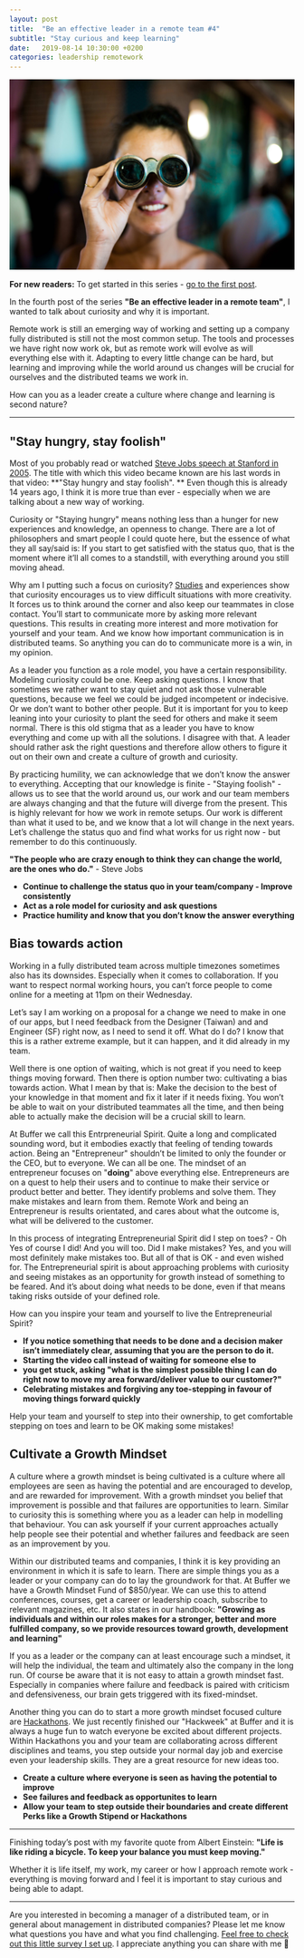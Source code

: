 ```yaml
---
layout: post
title:  "Be an effective leader in a remote team #4"
subtitle: "Stay curious and keep learning"
date:   2019-08-14 10:30:00 +0200
categories: leadership remotework
---
```

![Source: Photo by Chase Clark on Unsplash](/assets/curiosity-look.jpeg)

**For new readers:** To get started in this series - [go to the first post](https://marcuswermuth.com/remote-leader-working-routine/ "Go to the first post").

In the fourth post of the series **"Be an effective leader in a remote team"**, I wanted to talk about curiosity and why it is important.

Remote work is still an emerging way of working and setting up a company fully distributed is still not the most common setup. The tools and processes we have right now work ok, but as remote work will evolve as will everything else with it. Adapting to every little change can be hard, but learning and improving while the world around us changes will be crucial for ourselves and the distributed teams we work in.

How can you as a leader create a culture where change and learning is second nature?

---- 

## "Stay hungry, stay foolish"
Most of you probably read or watched [Steve Jobs speech at Stanford in 2005](https://news.stanford.edu/2005/06/14/jobs-061505/). The title with which this video became known are his last words in that video: **"Stay hungry and stay foolish". ** Even though this is already 14 years ago, I think it is more true than ever - especially when we are talking about a new way of working.

Curiosity or "Staying hungry" means nothing less than a hunger for new experiences and knowledge, an openness to change. There are a lot of philosophers and smart people I could quote here, but the essence of what they all say/said is: If you start to get satisfied with the status quo, that is the moment where it’ll all comes to a standstill, with everything around you still moving ahead. 

Why am I putting such a focus on curiosity? [Studies]([https://hbr.org/2018/09/curiosity]) and experiences show that curiosity encourages us to view difficult situations with more creativity. It forces us to think around the corner and also keep our teammates in close contact. You’ll start to communicate more by asking more relevant questions. This results in creating more interest and more motivation for yourself and your team. And we know how important communication is in distributed teams. So anything you can do to communicate more is a win, in my opinion.

As a leader you function as a role model, you have a certain responsibility. Modeling curiosity could be one. Keep asking questions. I know that sometimes we rather want to stay quiet and not ask those vulnerable questions, because we feel we could be judged incompetent or indecisive. Or we don’t want to bother other people. But it is important for you to keep leaning into your curiosity to plant the seed for others and make it seem normal. There is this old stigma that as a leader you have to know everything and come up with all the solutions. I disagree with that. A leader should rather ask the right questions and therefore allow others to figure it out on their own and create a culture of growth and curiosity.

By practicing humility, we can acknowledge that we don’t know the answer to everything. Accepting that our knowledge is finite - "Staying foolish" - allows us to see that the world around us, our work and our team members are always changing and that the future will diverge from the present. This is highly relevant for how we work in remote setups. Our work is different than what it used to be, and we know that a lot will change in the next years. Let’s challenge the status quo and find what works for us right now - but remember to do this continuously.

**"The people who are crazy enough to think they can change the world, are the ones who do."** - Steve Jobs

- **Continue to challenge the status quo in your team/company - Improve consistently**
- **Act as a role model for curiosity and ask questions**
- **Practice humility and know that you don’t know the answer everything**


## Bias towards action
Working in a fully distributed team across multiple timezones sometimes also has its downsides. Especially when it comes to collaboration. If you want to respect normal working hours, you can’t force people to come online for a meeting at 11pm on their Wednesday. 

Let’s say I am working on a proposal for a change we need to make in one of our apps, but I need feedback from the Designer (Taiwan) and and Engineer (SF) right now, as I need to send it off. What do I do? I know that this is a rather extreme example, but it can happen, and it did already in my team. 

Well there is one option of waiting, which is not great if you need to keep things moving forward. Then there is option number two: cultivating a bias towards action. What I mean by that is: Make the decision to the best of your knowledge in that moment and fix it later if it needs fixing. You won’t be able to wait on your distributed teammates all the time, and then being able to actually make the decision will be a crucial skill to learn.

At Buffer we call this Entrpreneurial Spirit. Quite a long and complicated sounding word, but it embodies exactly that feeling of tending towards action. 
Being an "Entrepreneur" shouldn’t be limited to only the founder or the CEO, but to everyone. We can all be one. The mindset of an entrepreneur focuses on "**doing**" above everything else. Entrepreneurs are on a quest to help their users and to continue to make their service or product better and better. They identify problems and solve them. They make mistakes and learn from them. Remote Work and being an Entrepreneur is results orientated, and cares about what the outcome is, what will be delivered to the customer.

In this process of integrating Entrepreneurial Spirit did I step on toes?  - Oh Yes of course I did!  And you will too. Did I make mistakes? Yes, and you will most definitely make mistakes too. But all of that is OK - and even wished for. The Entrepreneurial spirit is about approaching problems with curiosity and seeing mistakes as an opportunity for growth instead of something to be feared. And it’s about doing what needs to be done, even if that means taking risks outside of your defined role.

How can you inspire your team and yourself to live the Entrepreneurial Spirit?

- **If you notice something that needs to be done and a decision maker isn’t immediately clear, assuming that you are the person to do it.**
- **Starting the video call instead of waiting for someone else to**
- **you get stuck, asking "what is the simplest possible thing I can do right now to move my area forward/deliver value to our customer?"**
- **Celebrating mistakes and forgiving any toe-stepping in favour of moving things forward quickly**

Help your team and yourself to step into their ownership, to get comfortable stepping on toes and learn to be OK making some mistakes!

## Cultivate a Growth Mindset
A culture where a growth mindset is being cultivated is a culture where all employees are seen as having the potential and are encouraged to develop, and are rewarded for improvement. With a growth mindset you belief that improvement is possible and that failures are opportunities to learn. Similar to curiosity this is something where you as a leader can help in modelling that behaviour. You can ask yourself if your current approaches actually help people see their potential and whether failures and feedback are seen as an improvement by you.

Within our distributed teams and companies, I think it is key providing an environment in which it is safe to learn. There are simple things you as a leader or your company can do to lay the groundwork for that. At Buffer we have a Growth Mindset Fund of $850/year. We can use this to attend conferences, courses, get a career or leadership coach, subscribe to relevant magazines, etc. It also states in our handbook: **"Growing as individuals and within our roles makes for a stronger, better and more fulfilled company, so we provide resources toward growth, development and learning"**

If you as a leader or the company can at least encourage such a mindset, it will help the individual, the team and ultimately also the company in the long run. Of course be aware that it is not easy to attain a growth mindset fast. Especially in companies where failure and feedback is paired with criticism and defensiveness, our brain gets triggered with its fixed-mindset. 

Another thing you can do to start a more growth mindset focused culture are [Hackathons](https://en.wikipedia.org/wiki/Hackathon). We just recently finished our "Hackweek" at Buffer and it is always a huge fun to watch everyone be excited about different projects. Within Hackathons you and your team are collaborating across different disciplines and teams, you step outside your normal day job and exercise even your leadership skills. They are a great resource for new ideas too. 

- **Create a culture where everyone is seen as having the potential to improve**
- **See failures and feedback as opportunites to learn**
- **Allow your team to step outside their boundaries and create different Perks like a Growth Stipend or Hackathons**

---- 
Finishing today’s post with my favorite quote from Albert Einstein: **"Life is like riding a bicycle. To keep your balance you must keep moving."**

Whether it is life itself, my work, my career or how I approach remote work - everything is moving forward and I feel it is important to stay curious and being able to adapt. 

---- 
Are you interested in becoming a manager of a distributed team, or in general about management in distributed companies? Please let me know what questions you have and what you find challenging. [Feel free to check out this little survey I set up](https://airtable.com/shrLpPjz637ij4xVk "Survey"). I appreciate anything you can share with me 🙌